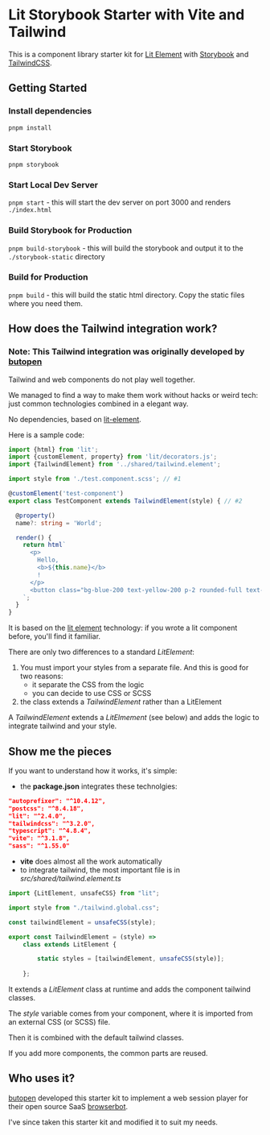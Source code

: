 # Lit Storybook Starter with Vite and Tailwind

This is a component library starter kit for [Lit Element](https://lit.dev/docs/) with [Storybook](https://storybook.js.org/docs/react/get-started/introduction) and [TailwindCSS](https://tailwindcss.com/docs/installation).

## Getting Started

### Install dependencies
`pnpm install`

### Start Storybook

`pnpm storybook`

### Start Local Dev Server

`pnpm start` - this will start the dev server on port 3000 and renders `./index.html`

### Build Storybook for Production

`pnpm build-storybook` - this will build the storybook and output it to the `./storybook-static` directory

### Build for Production

`pnpm build` - this will build the static html directory. Copy the static files where you need them.

## How does the Tailwind integration work?

### Note: This Tailwind integration was originally developed by [butopen](https://github.com/butopen/web-components-tailwind-starter-kit)

Tailwind and web components do not play well together. 

We managed to find a way to make them work without hacks or weird tech: just common technologies combined in a elegant way.

No dependencies, based on [lit-element](https://lit.dev/docs/).

Here is a sample code:

```typescript
import {html} from 'lit';
import {customElement, property} from 'lit/decorators.js';
import {TailwindElement} from '../shared/tailwind.element';

import style from './test.component.scss'; // #1

@customElement('test-component')
export class TestComponent extends TailwindElement(style) { // #2

  @property()
  name?: string = 'World';

  render() {
    return html`
      <p>
        Hello,
        <b>${this.name}</b>
        !
      </p>
      <button class="bg-blue-200 text-yellow-200 p-2 rounded-full text-2xl">Hello world!</button>
    `;
  }
}
```
It is based on the [lit element](https://lit.dev/docs/) technology: if you wrote a lit component before, you'll find it familiar.  

There are only two differences to a standard _LitElement_:
1) You must import your styles from a separate file. And this is good for two reasons:
   - it separate the CSS from the logic
   - you can decide to use CSS or SCSS
2) the class extends a _TailwindElement_ rather than a LitElement

A _TailwindElement_ extends a _LitElmement_ (see below) and adds the logic to integrate tailwind and your style.

## Show me the pieces
If you want to understand how it works, it's simple:

- the **package.json** integrates these technolgies:
```json
"autoprefixer": "^10.4.12",
"postcss": "^8.4.18",
"lit": "^2.4.0",
"tailwindcss": "^3.2.0",
"typescript": "^4.8.4",
"vite": "^3.1.8",
"sass": "^1.55.0"
```

- **vite** does almost all the work automatically
- to integrate tailwind, the most important file is in _src/shared/tailwind.element.ts_

```typescript
import {LitElement, unsafeCSS} from "lit";

import style from "./tailwind.global.css";

const tailwindElement = unsafeCSS(style);

export const TailwindElement = (style) =>
    class extends LitElement {

        static styles = [tailwindElement, unsafeCSS(style)];
    
    };

```

It extends a _LitElement_ class at runtime and adds the component tailwind classes.

The _style_ variable comes from your component, where it is imported from an external CSS (or SCSS) file.

Then it is combined with the default tailwind classes.

If you add more components, the common parts are reused.

## Who uses it?

[butopen](https://github.com/butopen) developed this starter kit to implement a web session player for their open source SaaS [browserbot](https://browserbot.io/).

I've since taken this starter kit and modified it to suit my needs.
